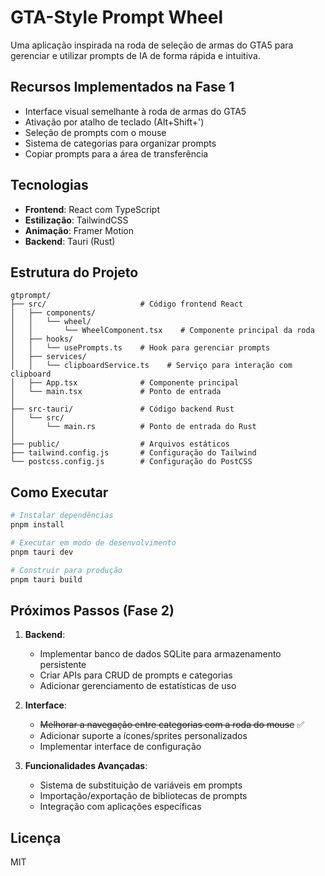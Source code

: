 # GTA-Style Prompt Wheel

Uma aplicação inspirada na roda de seleção de armas do GTA5 para gerenciar e utilizar prompts de IA de forma rápida e intuitiva.

## Recursos Implementados na Fase 1

- Interface visual semelhante à roda de armas do GTA5
- Ativação por atalho de teclado (Alt+Shift+')
- Seleção de prompts com o mouse
- Sistema de categorias para organizar prompts
- Copiar prompts para a área de transferência

## Tecnologias

- **Frontend**: React com TypeScript
- **Estilização**: TailwindCSS
- **Animação**: Framer Motion
- **Backend**: Tauri (Rust)

## Estrutura do Projeto

```
gtprompt/
├── src/                     # Código frontend React
│   ├── components/
│   │   └── wheel/
│   │       └── WheelComponent.tsx    # Componente principal da roda
│   ├── hooks/
│   │   └── usePrompts.ts    # Hook para gerenciar prompts
│   ├── services/
│   │   └── clipboardService.ts    # Serviço para interação com clipboard
│   ├── App.tsx              # Componente principal
│   └── main.tsx             # Ponto de entrada
│
├── src-tauri/               # Código backend Rust
│   └── src/
│       └── main.rs          # Ponto de entrada do Rust
│
├── public/                  # Arquivos estáticos
├── tailwind.config.js       # Configuração do Tailwind
└── postcss.config.js        # Configuração do PostCSS
```

## Como Executar

```bash
# Instalar dependências
pnpm install

# Executar em modo de desenvolvimento
pnpm tauri dev

# Construir para produção
pnpm tauri build
```

## Próximos Passos (Fase 2)

1. **Backend**:
   - Implementar banco de dados SQLite para armazenamento persistente
   - Criar APIs para CRUD de prompts e categorias
   - Adicionar gerenciamento de estatísticas de uso

2. **Interface**:
   - ~~Melhorar a navegação entre categorias com a roda do mouse~~ ✅
   - Adicionar suporte a ícones/sprites personalizados
   - Implementar interface de configuração

3. **Funcionalidades Avançadas**:
   - Sistema de substituição de variáveis em prompts
   - Importação/exportação de bibliotecas de prompts
   - Integração com aplicações específicas

## Licença

MIT
